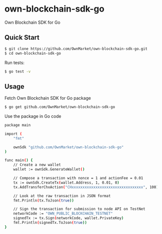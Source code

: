 # own-blockchain-sdk-go

Own Blockchain SDK for Go

## Quick Start

```bash
$ git clone https://github.com/OwnMarket/own-blockchain-sdk-go.git
$ cd own-blockchain-sdk-go
```

Run tests:
```bash
$ go test -v
```

## Usage

Fetch Own Blockchain SDK for Go package

```bash
$ go get github.com/OwnMarket/own-blockchain-sdk-go
```

Use the package in Go code

```bash
package main

import (
	"fmt"

	ownSdk "github.com/OwnMarket/own-blockchain-sdk-go"
)

func main() {
	// Create a new wallet
	wallet := ownSdk.GenerateWallet()

	// Compose a transaction with nonce = 1 and actionFee = 0.01
	tx := ownSdk.CreateTx(wallet.Address, 1, 0.01, 0)
	tx.AddTransferChxAction("CHxxxxxxxxxxxxxxxxxxxxxxxxxxxxxxxxx", 100) // Transfer 100 CHX to CHxxx... address.

	// Look at the raw transaction in JSON format
	fmt.Println(tx.ToJson(true))

	// Sign the transaction for submission to node API on TestNet
	networkCode := "OWN_PUBLIC_BLOCKCHAIN_TESTNET"
	signedTx := tx.Sign(networkCode, wallet.PrivateKey)
	fmt.Println(signedTx.ToJson(true))
}
```
